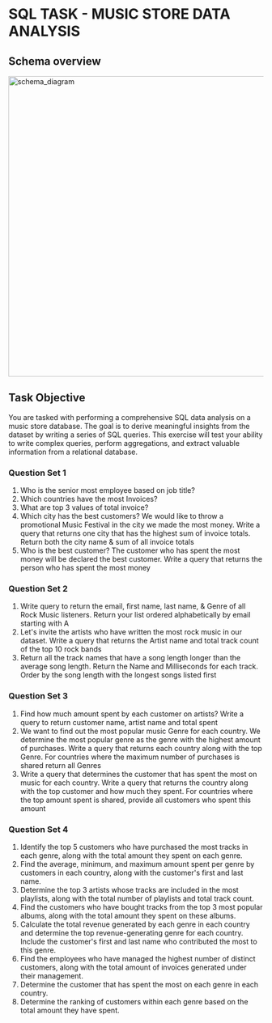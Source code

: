 # SQL TASK - MUSIC STORE DATA ANALYSIS

## Schema overview

<img width="594" alt="schema_diagram" src="https://github.com/user-attachments/assets/c5b28a6b-321a-4612-96f1-37f1083e16d0">


## Task Objective
You are tasked with performing a comprehensive SQL data analysis on a music store database.
The goal is to derive meaningful insights from the dataset by writing a series of SQL queries.
This exercise will test your ability to write complex queries, perform aggregations, and extract
valuable information from a relational database.
### Question Set 1
1. Who is the senior most employee based on job title?
2. Which countries have the most Invoices?
3. What are top 3 values of total invoice?
4. Which city has the best customers? We would like to throw a promotional Music
Festival in the city we made the most money. Write a query that returns one city that
has the highest sum of invoice totals. Return both the city name & sum of all invoice
totals
5. Who is the best customer? The customer who has spent the most money will be
declared the best customer. Write a query that returns the person who has spent the
most money
### Question Set 2
1. Write query to return the email, first name, last name, & Genre of all Rock Music
listeners. Return your list ordered alphabetically by email starting with A
2. Let's invite the artists who have written the most rock music in our dataset. Write a
query that returns the Artist name and total track count of the top 10 rock bands
3. Return all the track names that have a song length longer than the average song length.
Return the Name and Milliseconds for each track. Order by the song length with the
longest songs listed first
### Question Set 3
1. Find how much amount spent by each customer on artists? Write a query to return
customer name, artist name and total spent
2. We want to find out the most popular music Genre for each country. We determine the
most popular genre as the genre with the highest amount of purchases. Write a query
that returns each country along with the top Genre. For countries where the maximum
number of purchases is shared return all Genres
3. Write a query that determines the customer that has spent the most on music for each
country. Write a query that returns the country along with the top customer and how
much they spent. For countries where the top amount spent is shared, provide all
customers who spent this amount
### Question Set 4
1. Identify the top 5 customers who have purchased the most tracks in each genre,
along with the total amount they spent on each genre.
2. Find the average, minimum, and maximum amount spent per genre by customers in
each country, along with the customer's first and last name.
3. Determine the top 3 artists whose tracks are included in the most playlists, along
with the total number of playlists and total track count.
4. Find the customers who have bought tracks from the top 3 most popular
albums, along with the total amount they spent on these albums.
5. Calculate the total revenue generated by each genre in each country and determine the top revenue-generating genre for each country. Include the customer's
first and last name who contributed the most to this genre.
6. Find the employees who have managed the highest number of distinct
customers, along with the total amount of invoices generated under their
management.
7. Determine the customer that has spent the most on each genre in each country.
8. Determine the ranking of customers within each genre based on the total amount
they have spent.



